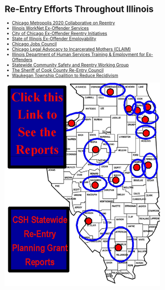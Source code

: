 # Re-Entry Efforts Throughout Illinois

- [Chicago Metropolis 2020 Collaborative on Reentry]
- [Illinois WorkNet Ex-Offender Services]
- [City of Chicago Ex-Offender Reentry Initiatives]
- [State of Illinois Ex-Offender Employability]
- [Chicago Jobs Council]
- [Chicago Legal Advocacy to Incarcerated Mothers (CLAIM)]
- [Illinois Department of Human Services Training & Employment for Ex-Offenders]
- [Statewide Community Safety and Reentry Working Group]
- [The Sheriff of Cook County Re-Entry Council]
- [Waukegan Township Coalition to Reduce Recidivism]

[![Click here to see the reports](images/home-see-reports.jpg)](./index-2.html)

[Chicago Metropolis 2020 Collaborative on Reentry]: http://www.metropolisstrategies.org/Collaborative-ee.html
[Illinois WorkNet Ex-Offender Services]: http://www2.illinoisworknet.com/
[City of Chicago Ex-Offender Reentry Initiatives]: http://www.cityofchicago.org/city/en/depts/mayor/supp_info/ex-offender_re-entryinitiatives.html
[State of Illinois Ex-Offender Employability]: http://www.ides.state.il.us/exoffenders/default.asp
[Chicago Jobs Council]: http://www.cjc.net/
[Chicago Legal Advocacy to Incarcerated Mothers (CLAIM)]: http://www.cgla.net/claim
[Illinois Department of Human Services Training & Employment for Ex-Offenders]: http://www.dhs.state.il.us/page.aspx?item=35568
[Statewide Community Safety and Reentry Working Group]: http://www.idoc.state.il.us/subsections/assistant_director/Press%20Paper%20--%20Reentry%20Working%20Group%20FINAL%20%28december%2017%202004%29.doc
[The Sheriff of Cook County Re-Entry Council]: http://www.chicagometropolis2020.org/documents/RebeccaJanowitz-AContextforConsideringReentryEffortsforCookCounty.pdf
[Waukegan Township Coalition to Reduce Recidivism]: http://www.waukegantownship.com/c2rr.html